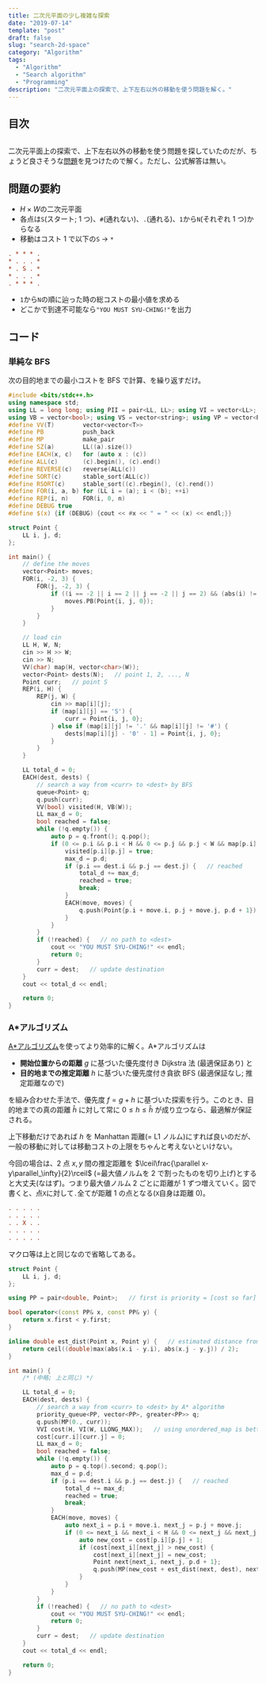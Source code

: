 ```yaml
---
title: 二次元平面の少し複雑な探索
date: "2019-07-14"
template: "post"
draft: false
slug: "search-2d-space"
category: "Algorithm"
tags:
  - "Algorithm"
  - "Search algorithm"
  - "Programming"
description: "二次元平面上の探索で、上下左右以外の移動を使う問題を解く。"
---
```


## 目次

```toc
```

二次元平面上の探索で、上下左右以外の移動を使う問題を探していたのだが、ちょうど良さそうな[問題](https://hoj.hamako-ths.ed.jp/onlinejudge/contest/93/problems/1)を見つけたので解く。ただし、公式解答は無い。

## 問題の要約

- $H\times W$の二次元平面
- 各点は`S`(スタート; 1 つ)、`#`(通れない)、`.`(通れる)、`1`から`N`(それぞれ 1 つ)からなる
- 移動はコスト 1 で以下の`S` -> `*`

```ini
. * * * .
* . . . *
* . S . *
* . . . *
. * * * .
```

- `1`から`N`の順に辿った時の総コストの最小値を求める
- どこかで到達不可能なら`"YOU MUST SYU-CHING!"`を出力

## コード

### 単純な BFS

次の目的地までの最小コストを BFS で計算、を繰り返すだけ。

```cpp
#include <bits/stdc++.h>
using namespace std;
using LL = long long; using PII = pair<LL, LL>; using VI = vector<LL>; using VVI = vector<VI>;
using VB = vector<bool>; using VS = vector<string>; using VP = vector<PII>;
#define VV(T)        vector<vector<T>>
#define PB           push_back
#define MP           make_pair
#define SZ(a)        LL((a).size())
#define EACH(x, c)   for (auto x : (c))
#define ALL(c)       (c).begin(), (c).end()
#define REVERSE(c)   reverse(ALL(c))
#define SORT(c)      stable_sort(ALL(c))
#define RSORT(c)     stable_sort((c).rbegin(), (c).rend())
#define FOR(i, a, b) for (LL i = (a); i < (b); ++i)
#define REP(i, n)    FOR(i, 0, n)
#define DEBUG true
#define $(x) {if (DEBUG) {cout << #x << " = " << (x) << endl;}}

struct Point {
    LL i, j, d;
};

int main() {
    // define the moves
    vector<Point> moves;
    FOR(i, -2, 3) {
        FOR(j, -2, 3) {
            if ((i == -2 || i == 2 || j == -2 || j == 2) && (abs(i) != abs(j))) {
                moves.PB(Point{i, j, 0});
            }
        }
    }

    // load cin
    LL H, W, N;
    cin >> H >> W;
    cin >> N;
    VV(char) map(H, vector<char>(W));
    vector<Point> dests(N);   // point 1, 2, ..., N
    Point curr;   // point S
    REP(i, H) {
        REP(j, W) {
            cin >> map[i][j];
            if (map[i][j] == 'S') {
                curr = Point{i, j, 0};
            } else if (map[i][j] != '.' && map[i][j] != '#') {
                dests[map[i][j] - '0' - 1] = Point{i, j, 0};
            }
        }
    }

    LL total_d = 0;
    EACH(dest, dests) {
        // search a way from <curr> to <dest> by BFS
        queue<Point> q;
        q.push(curr);
        VV(bool) visited(H, VB(W));
        LL max_d = 0;
        bool reached = false;
        while (!q.empty()) {
            auto p = q.front(); q.pop();
            if (0 <= p.i && p.i < H && 0 <= p.j && p.j < W && map[p.i][p.j] != '#' && !visited[p.i][p.j]) {
                visited[p.i][p.j] = true;
                max_d = p.d;
                if (p.i == dest.i && p.j == dest.j) {   // reached
                    total_d += max_d;
                    reached = true;
                    break;
                }
                EACH(move, moves) {
                    q.push(Point{p.i + move.i, p.j + move.j, p.d + 1});
                }
            }
        }
        if (!reached) {   // no path to <dest>
            cout << "YOU MUST SYU-CHING!" << endl;
            return 0;
        }
        curr = dest;   // update destination
    }
    cout << total_d << endl;

    return 0;
}
```

### A\*アルゴリズム

[A\*アルゴリズム](https://www.redblobgames.com/pathfinding/a-star/introduction.html)を使ってより効率的に解く。A\*アルゴリズムは

- **開始位置からの距離** $g$ に基づいた優先度付き Dijkstra 法 (最適保証あり) と
- **目的地までの推定距離** $h$ に基づいた優先度付き貪欲 BFS (最適保証なし; 推定距離なので)

を組み合わせた手法で、優先度 $f=g+h$ に基づいた探索を行う。このとき、目的地までの真の距離 $\hat{h}$ に対して常に $0\leq h\leq\hat{h}$ が成り立つなら、最適解が保証される。

上下移動だけであれば $h$ を Manhattan 距離(= L1 ノルム)にすれば良いのだが、一般の移動に対しては移動コストの上限をちゃんと考えないといけない。

今回の場合は、2 点 $x,y$ 間の推定距離を $\lceil\frac{\parallel x-y\parallel_\infty}{2}\rceil$ (=最大値ノルムを 2 で割ったものを切り上げ)とすると大丈夫(なはず)。つまり最大値ノルム 2 ごとに距離が 1 ずつ増えていく。図で書くと、点`X`に対して`.`全てが距離 1 の点となる(`X`自身は距離 0)。

```ini
. . . . .
. . . . .
. . X . .
. . . . .
. . . . .
```

マクロ等は上と同じなので省略してある。

```cpp
struct Point {
    LL i, j, d;
};

using PP = pair<double, Point>;   // first is priority = [cost so far] + [est_dist to the destination]

bool operator<(const PP& x, const PP& y) {
    return x.first < y.first;
}

inline double est_dist(Point x, Point y) {   // estimated distance from point x to y
    return ceil((double)max(abs(x.i - y.i), abs(x.j - y.j)) / 2);
}

int main() {
    /* (中略; 上と同じ) */

    LL total_d = 0;
    EACH(dest, dests) {
        // search a way from <curr> to <dest> by A* algorithm
        priority_queue<PP, vector<PP>, greater<PP>> q;
        q.push(MP(0., curr));
        VVI cost(H, VI(W, LLONG_MAX));   // using unordered_map is better if search space is sparse
        cost[curr.i][curr.j] = 0;
        LL max_d = 0;
        bool reached = false;
        while (!q.empty()) {
            auto p = q.top().second; q.pop();
            max_d = p.d;
            if (p.i == dest.i && p.j == dest.j) {   // reached
                total_d += max_d;
                reached = true;
                break;
            }
            EACH(move, moves) {
                auto next_i = p.i + move.i, next_j = p.j + move.j;
                if (0 <= next_i && next_i < H && 0 <= next_j && next_j < W && map[next_i][next_j] != '#') {
                    auto new_cost = cost[p.i][p.j] + 1;
                    if (cost[next_i][next_j] > new_cost) {
                        cost[next_i][next_j] = new_cost;
                        Point next{next_i, next_j, p.d + 1};
                        q.push(MP(new_cost + est_dist(next, dest), next));
                    }
                }
            }
        }
        if (!reached) {   // no path to <dest>
            cout << "YOU MUST SYU-CHING!" << endl;
            return 0;
        }
        curr = dest;   // update destination
    }
    cout << total_d << endl;

    return 0;
}
```
